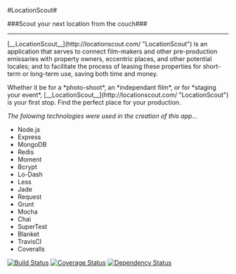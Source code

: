 #LocationScout#

###Scout your next location from the couch###
- - -
<p>[__LocationScout__](http://locationscout.com/ "LocationScout") is an application that serves to connect film-makers and other pre-production emissaries with property owners, eccentric places, and other potential locales; and to facilitate the process of leasing these properties for short-term or long-term use, saving both time and money.</p>

<p>Whether it be for a *photo-shoot*, an *independant film*, or for *staging your event*, [__LocationScout__](http://locationscout.com/ "LocationScout") is your first stop. Find the perfect place for your production.</p>

_The folowing technologies were used in the creation of this app..._
- Node.js
- Express
- MongoDB
- Redis
- Moment
- Bcrypt
- Lo-Dash
- Less
- Jade
- Request
- Grunt
- Mocha
- Chai
- SuperTest
- Blanket
- TravisCI
- Coveralls

[![Build Status](https://travis-ci.org/AimeeKnight/locationScout.png)](https://travis-ci.org/AimeeKnight/locationScout)
[![Coverage Status](https://coveralls.io/repos/AimeeKnight/locationScout/badge.png)](https://coveralls.io/r/AimeeKnight/locationScout)
[![Dependency Status](https://gemnasium.com/AimeeKnight/locationScout.png)](https://gemnasium.com/AimeeKnight/locationScout)

